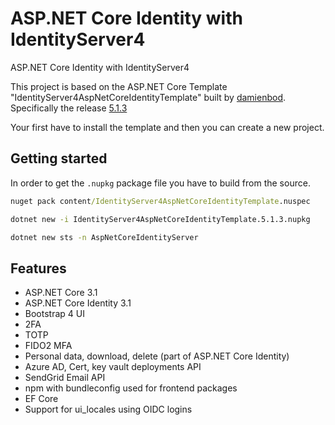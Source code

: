 # ASP.NET Core Identity with IdentityServer4

ASP.NET Core Identity with IdentityServer4

This project is based on the ASP.NET Core Template "IdentityServer4AspNetCoreIdentityTemplate" built by [damienbod](https://github.com/damienbod).
Specifically the release [5.1.3](https://github.com/damienbod/IdentityServer4AspNetCoreIdentityTemplate/tree/release_5_1_3)

Your first have to install the template and then you can create a new project.

## Getting started

In order to get the `.nupkg` package file you have to build from the source.

```cmd
nuget pack content/IdentityServer4AspNetCoreIdentityTemplate.nuspec

dotnet new -i IdentityServer4AspNetCoreIdentityTemplate.5.1.3.nupkg

dotnet new sts -n AspNetCoreIdentityServer
```

## Features

- ASP.NET Core 3.1
- ASP.NET Core Identity 3.1
- Bootstrap 4 UI
- 2FA
- TOTP
- FIDO2 MFA
- Personal data, download, delete (part of ASP.NET Core Identity)
- Azure AD, Cert, key vault deployments API
- SendGrid Email API
- npm with bundleconfig used for frontend packages
- EF Core
- Support for ui_locales using OIDC logins
